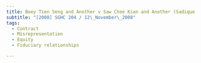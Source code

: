 ```yaml
---
title: Boey Tien Seng and Another v Saw Chee Kian and Another (Sadique Marican & Z M Amin (a 
subtitle: "[2008] SGHC 204 / 12\_November\_2008"
tags:
  - Contract
  - Misrepresentation
  - Equity
  - Fiduciary relationships

---
```


